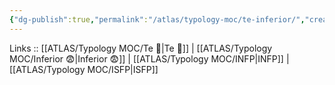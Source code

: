 ```yaml
---
{"dg-publish":true,"permalink":"/atlas/typology-moc/te-inferior/","created":"","updated":""}
---
```


Links :: [[ATLAS/Typology MOC/Te 🏹\|Te 🏹]] | [[ATLAS/Typology MOC/Inferior 😨\|Inferior 😨]] | [[ATLAS/Typology MOC/INFP\|INFP]] | [[ATLAS/Typology MOC/ISFP\|ISFP]]
